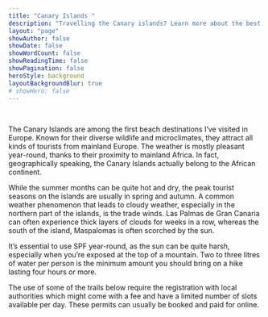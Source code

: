 ```yaml
---
title: "Canary Islands "
description: "Travelling the Canary islands? Learn more about the best hikes that you can easily fit into your travel plans."
layout: "page"
showAuthor: false
showDate: false
showWordCount: false
showReadingTime: false
showPagination: false
heroStyle: background
layoutBackgroundBlur: true
# showHero: false
---
```


<br> 

The Canary Islands are among the first beach destinations I’ve visited in Europe. Known for their diverse wildlife and microclimates, they attract all kinds of tourists from mainland Europe. The weather is mostly pleasant year-round, thanks to their proximity to mainland Africa. In fact, geographically speaking, the Canary Islands actually belong to the African continent.<br>

While the summer months can be quite hot and dry, the peak tourist seasons on the islands are usually in spring and autumn. A common weather phenomenon that leads to cloudy weather, especially in the northern part of the islands, is the trade winds. Las Palmas de Gran Canaria can often experience thick layers of clouds for weeks in a row, whereas the south of the island, Maspalomas is often scorched by the sun.

It’s essential to use SPF year-round, as the sun can be quite harsh, especially when you’re exposed at the top of a mountain. Two to three litres of water per person is the minimum amount you should bring on a hike lasting four hours or more. 

The use of some of the trails below require the registration with local authorities which might come with a fee and have a limited number of slots available per day. These permits can usually be booked and paid for online. 




<br> 
<br> 


